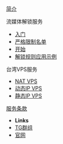 <!-- markdownlint-disable-next-line first-line-heading -->
[简介](README.md)

流媒体解锁服务
  - [入门](streamunlock/kaishi.md)
  - [严格限制名单](streamunlock/netflix.md)
  - [开始](streamunlock/principle.md)
  - [解锁规则应用示例](streamunlock/xray.md)

台湾VPS服务
  - [NAT VPS](vps/natvps.md)
  - [动态IP VPS](vps/hinetvps.md)
  - [静态IP VPS](vps/cn2vps.md)

[服务条款](tos.md)
- **Links**
- [TG群组](https://t.me/dnsunlock)
- [官网](https://steamsv.com)
